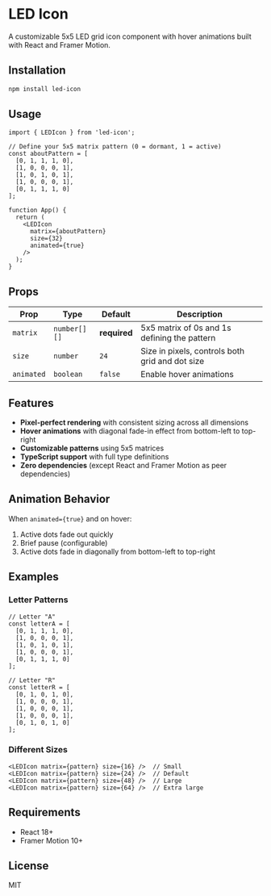 # LED Icon

A customizable 5x5 LED grid icon component with hover animations built with React and Framer Motion.

## Installation

```bash
npm install led-icon
```

## Usage

```tsx
import { LEDIcon } from 'led-icon';

// Define your 5x5 matrix pattern (0 = dormant, 1 = active)
const aboutPattern = [
  [0, 1, 1, 1, 0],
  [1, 0, 0, 0, 1],
  [1, 0, 1, 0, 1],
  [1, 0, 0, 0, 1],
  [0, 1, 1, 1, 0]
];

function App() {
  return (
    <LEDIcon 
      matrix={aboutPattern} 
      size={32} 
      animated={true} 
    />
  );
}
```

## Props

| Prop | Type | Default | Description |
|------|------|---------|-------------|
| `matrix` | `number[][]` | **required** | 5x5 matrix of 0s and 1s defining the pattern |
| `size` | `number` | `24` | Size in pixels, controls both grid and dot size |
| `animated` | `boolean` | `false` | Enable hover animations |

## Features

- **Pixel-perfect rendering** with consistent sizing across all dimensions
- **Hover animations** with diagonal fade-in effect from bottom-left to top-right
- **Customizable patterns** using 5x5 matrices
- **TypeScript support** with full type definitions
- **Zero dependencies** (except React and Framer Motion as peer dependencies)

## Animation Behavior

When `animated={true}` and on hover:
1. Active dots fade out quickly
2. Brief pause (configurable)
3. Active dots fade in diagonally from bottom-left to top-right

## Examples

### Letter Patterns

```tsx
// Letter "A"
const letterA = [
  [0, 1, 1, 1, 0],
  [1, 0, 0, 0, 1],
  [1, 0, 1, 0, 1],
  [1, 0, 0, 0, 1],
  [0, 1, 1, 1, 0]
];

// Letter "R"
const letterR = [
  [0, 1, 0, 1, 0],
  [1, 0, 0, 0, 1],
  [1, 0, 0, 0, 1],
  [1, 0, 0, 0, 1],
  [0, 1, 0, 1, 0]
];
```

### Different Sizes

```tsx
<LEDIcon matrix={pattern} size={16} />  // Small
<LEDIcon matrix={pattern} size={24} />  // Default
<LEDIcon matrix={pattern} size={48} />  // Large
<LEDIcon matrix={pattern} size={64} />  // Extra large
```

## Requirements

- React 18+
- Framer Motion 10+

## License

MIT